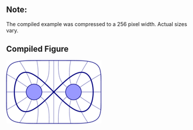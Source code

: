 Note:
-----

The compiled example was compressed to a 256
pixel width. Actual sizes vary.

Compiled Figure
---------------
![Example](Homotopy_Lemniscate_of_Gerono.png)
